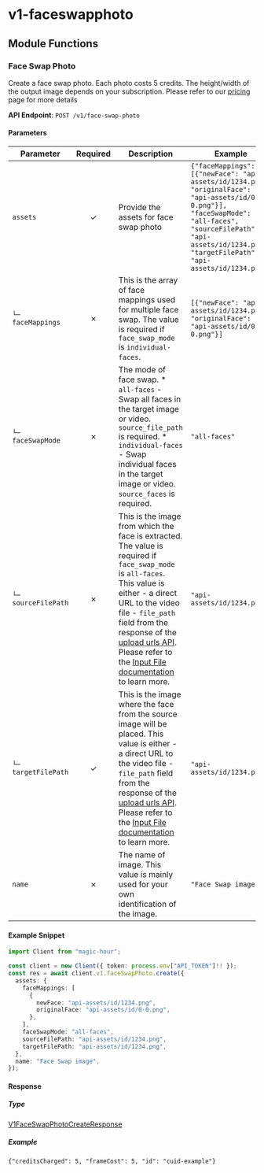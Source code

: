 # v1-faceswapphoto

## Module Functions

<!-- CUSTOM DOCS START -->

<!-- CUSTOM DOCS END -->

### Face Swap Photo <a name="create"></a>

Create a face swap photo. Each photo costs 5 credits. The height/width of the output image depends on your subscription. Please refer to our [pricing](https://magichour.ai/pricing) page for more details

**API Endpoint**: `POST /v1/face-swap-photo`

#### Parameters

| Parameter | Required | Description | Example |
|-----------|:--------:|-------------|--------|
| `assets` | ✓ | Provide the assets for face swap photo | `{"faceMappings": [{"newFace": "api-assets/id/1234.png", "originalFace": "api-assets/id/0-0.png"}], "faceSwapMode": "all-faces", "sourceFilePath": "api-assets/id/1234.png", "targetFilePath": "api-assets/id/1234.png"}` |
| `└─ faceMappings` | ✗ | This is the array of face mappings used for multiple face swap. The value is required if `face_swap_mode` is `individual-faces`. | `[{"newFace": "api-assets/id/1234.png", "originalFace": "api-assets/id/0-0.png"}]` |
| `└─ faceSwapMode` | ✗ | The mode of face swap. * `all-faces` - Swap all faces in the target image or video. `source_file_path` is required. * `individual-faces` - Swap individual faces in the target image or video. `source_faces` is required. | `"all-faces"` |
| `└─ sourceFilePath` | ✗ | This is the image from which the face is extracted. The value is required if `face_swap_mode` is `all-faces`.  This value is either - a direct URL to the video file - `file_path` field from the response of the [upload urls API](https://docs.magichour.ai/api-reference/files/generate-asset-upload-urls).  Please refer to the [Input File documentation](https://docs.magichour.ai/api-reference/files/generate-asset-upload-urls#input-file) to learn more.  | `"api-assets/id/1234.png"` |
| `└─ targetFilePath` | ✓ | This is the image where the face from the source image will be placed. This value is either - a direct URL to the video file - `file_path` field from the response of the [upload urls API](https://docs.magichour.ai/api-reference/files/generate-asset-upload-urls).  Please refer to the [Input File documentation](https://docs.magichour.ai/api-reference/files/generate-asset-upload-urls#input-file) to learn more.  | `"api-assets/id/1234.png"` |
| `name` | ✗ | The name of image. This value is mainly used for your own identification of the image. | `"Face Swap image"` |

#### Example Snippet

```typescript
import Client from "magic-hour";

const client = new Client({ token: process.env["API_TOKEN"]!! });
const res = await client.v1.faceSwapPhoto.create({
  assets: {
    faceMappings: [
      {
        newFace: "api-assets/id/1234.png",
        originalFace: "api-assets/id/0-0.png",
      },
    ],
    faceSwapMode: "all-faces",
    sourceFilePath: "api-assets/id/1234.png",
    targetFilePath: "api-assets/id/1234.png",
  },
  name: "Face Swap image",
});

```

#### Response

##### Type
[V1FaceSwapPhotoCreateResponse](/src/types/v1-face-swap-photo-create-response.ts)

##### Example
`{"creditsCharged": 5, "frameCost": 5, "id": "cuid-example"}`

